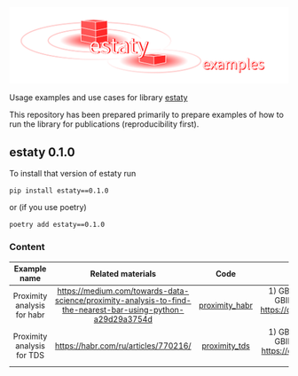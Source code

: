 <img src="./docs/media/examples_logo.png" width="750"/>

Usage examples and use cases for library [estaty](https://github.com/red5ai/estaty)

This repository has been prepared primarily to prepare examples of how to run the library for publications (reproducibility first). 

## estaty 0.1.0

To install that version of estaty run

```
pip install estaty==0.1.0
```

or (if you use poetry)

```
poetry add estaty==0.1.0
```

### Content 

|      **Example name**       |                                            **Related materials**                                             |                   **Code**                    |                                                                     **Used data**                                                                    |                                                                     **Preview images**                                    |
|:---------------------------:|:------------------------------------------------------------------------------------------------------------:|:---------------------------------------------:|:----------------------------------------------------------------------------------------------------------------------------------------------------:|:--------------------------------------------------------------------------------------------------------------------:|
| Proximity analysis for habr | https://medium.com/towards-data-science/proximity-analysis-to-find-the-nearest-bar-using-python-a29d29a3754d | [proximity_habr](./release_01/proximity_habr) |  1) GBIF.org (19 October 2023) GBIF Occurrence Download  https://doi.org/10.15468/dl.fzzxam <br/>2) [OpenStreetMap](https://www.openstreetmap.org/)  |  <img src="https://raw.githubusercontent.com/red5ai/estaty/main/docs/media/proximity_preview_spb.png" width="200"/>  |
| Proximity analysis for TDS  |                                     https://habr.com/ru/articles/770216/                                     | [proximity_tds](./release_01/proximity_tds)   | 1) GBIF.org (20 October 2023) GBIF Occurrence Download https://doi.org/10.15468/dl.f487j5 <br/>2) [OpenStreetMap](https://www.openstreetmap.org/)    |  <img src="https://raw.githubusercontent.com/red5ai/estaty/main/docs/media/proximity_preview_berlin.png" width="200"/>  |


